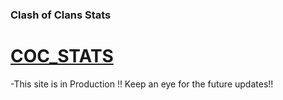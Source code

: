 ### Clash of Clans Stats
# [COC_STATS]([https://palindromechecker-app.netlify.app/](https://clashofclansstats.netlify.app/))

-This site is in Production !! Keep an eye for the future updates!!
